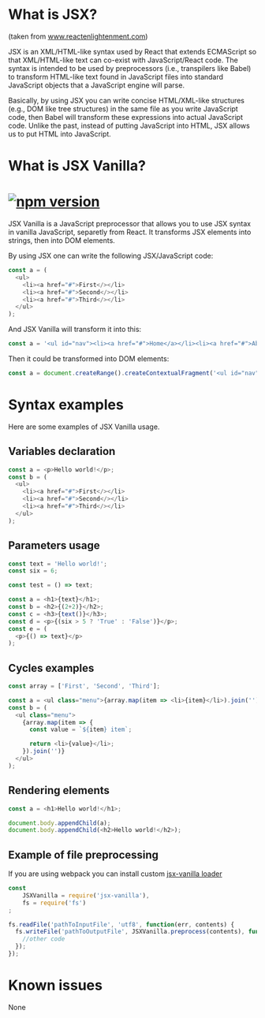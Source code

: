 # What is JSX?
(taken from <a href="https://www.reactenlightenment.com/react-jsx/5.1.html">www.reactenlightenment.com</a>)

JSX is an XML/HTML-like syntax used by React that extends ECMAScript so that XML/HTML-like text can co-exist with JavaScript/React code. The syntax is intended to be used by preprocessors (i.e., transpilers like Babel) to transform HTML-like text found in JavaScript files into standard JavaScript objects that a JavaScript engine will parse.

Basically, by using JSX you can write concise HTML/XML-like structures (e.g., DOM like tree structures) in the same file as you write JavaScript code, then Babel will transform these expressions into actual JavaScript code. Unlike the past, instead of putting JavaScript into HTML, JSX allows us to put HTML into JavaScript.

# What is JSX Vanilla?
# [![npm version](https://badge.fury.io/js/jsx-vanilla.svg)](https://badge.fury.io/js/jsx-vanilla)
JSX Vanilla is a JavaScript preprocessor that allows you to use JSX syntax in vanilla JavaScript, separetly from React. It transforms JSX elements into strings, then into DOM elements.

By using JSX one can write the following JSX/JavaScript code:
```js
const a = (
  <ul>
    <li><a href="#">First</></li>
    <li><a href="#">Second</></li>
    <li><a href="#">Third</></li>
  </ul>
);
```

And JSX Vanilla will transform it into this:
```js
const a = '<ul id="nav"><li><a href="#">Home</a></li><li><a href="#">About</a></li><li><a href="#">Clients</a></li><li><a href="#">Contact Us</a></li></ul>';
```
Then it could be transformed into DOM elements:
```js
const a = document.createRange().createContextualFragment('<ul id="nav"><li><a href="#">Home</a></li><li><a href="#">About</a></li><li><a href="#">Clients</a></li><li><a href="#">Contact Us</a></li></ul>');
```
# Syntax examples
Here are some examples of JSX Vanilla usage.

## Variables declaration
```js
const a = <p>Hello world!</p>;
const b = (
  <ul>
    <li><a href="#">First</></li>
    <li><a href="#">Second</></li>
    <li><a href="#">Third</></li>
  </ul>
);
```

## Parameters usage
```js
const text = 'Hello world!';
const six = 6;

const test = () => text;

const a = <h1>{text}</h1>;
const b = <h2>{(2+2)}</h2>;
const c = <h3>{text()}</h3>;
const d = <p>{(six > 5 ? 'True' : 'False')}</p>;
const e = (
  <p>{() => text}</p>
);
```

## Cycles examples
```js
const array = ['First', 'Second', 'Third'];

const a = <ul class="menu">{array.map(item => <li>{item}</li>).join('')}</ul>;
const b = (
  <ul class="menu">
    {array.map(item => {
      const value = `${item} item`;

      return <li>{value}</li>;
    }).join('')}
  </ul>
);
```

## Rendering elements
```js
const a = <h1>Hello world!</h1>;

document.body.appendChild(a);
document.body.appendChild(<h2>Hello world!</h2>);
```

## Example of file preprocessing
If you are using webpack you can install custom <a href="https://www.npmjs.com/package/jsx-vanilla-loader">jsx-vanilla loader</a>

```js
const 
	JSXVanilla = require('jsx-vanilla'),
	fs = require('fs')
;

fs.readFile('pathToInputFile', 'utf8', function(err, contents) {
  fs.writeFile('pathToOutputFile', JSXVanilla.preprocess(contents), function(err) {
    //other code
  });
});
```

# Known issues
None

